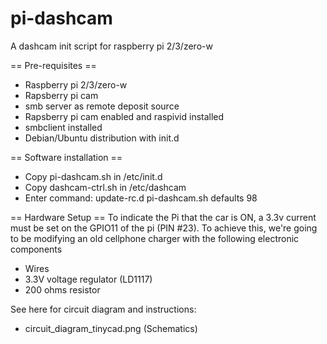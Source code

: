 # pi-dashcam
A dashcam init script for raspberry pi 2/3/zero-w


== Pre-requisites ==
* Raspberry pi 2/3/zero-w
* Rapsberry pi cam
* smb server as remote deposit source
* Rapsberry pi cam enabled and raspivid installed
* smbclient installed
* Debian/Ubuntu distribution with init.d

== Software installation ==
* Copy pi-dashcam.sh in /etc/init.d
* Copy dashcam-ctrl.sh in /etc/dashcam
* Enter command: update-rc.d pi-dashcam.sh defaults 98


== Hardware Setup ==
To indicate the Pi that the car is ON, a 3.3v current must be set on the GPIO11 of the pi (PIN #23).
To achieve this, we're going to be modifying an old cellphone charger with the following electronic components

 * Wires
 * 3.3V voltage regulator (LD1117)
 * 200 ohms resistor

 See here for circuit diagram and instructions:
  * circuit_diagram_tinycad.png (Schematics)
